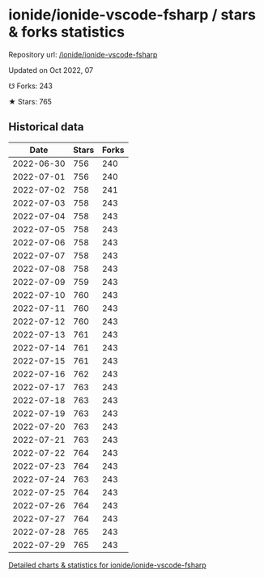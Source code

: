 # ionide/ionide-vscode-fsharp / stars & forks statistics

Repository url: [/ionide/ionide-vscode-fsharp](https://github.com/ionide/ionide-vscode-fsharp)

Updated on Oct 2022, 07

☋ Forks: 243

★ Stars: 765

## Historical data
| Date | Stars | Forks |
|------|-------|-------|
| 2022-06-30 | 756 | 240 | 
| 2022-07-01 | 756 | 240 | 
| 2022-07-02 | 758 | 241 | 
| 2022-07-03 | 758 | 243 | 
| 2022-07-04 | 758 | 243 | 
| 2022-07-05 | 758 | 243 | 
| 2022-07-06 | 758 | 243 | 
| 2022-07-07 | 758 | 243 | 
| 2022-07-08 | 758 | 243 | 
| 2022-07-09 | 759 | 243 | 
| 2022-07-10 | 760 | 243 | 
| 2022-07-11 | 760 | 243 | 
| 2022-07-12 | 760 | 243 | 
| 2022-07-13 | 761 | 243 | 
| 2022-07-14 | 761 | 243 | 
| 2022-07-15 | 761 | 243 | 
| 2022-07-16 | 762 | 243 | 
| 2022-07-17 | 763 | 243 | 
| 2022-07-18 | 763 | 243 | 
| 2022-07-19 | 763 | 243 | 
| 2022-07-20 | 763 | 243 | 
| 2022-07-21 | 763 | 243 | 
| 2022-07-22 | 764 | 243 | 
| 2022-07-23 | 764 | 243 | 
| 2022-07-24 | 763 | 243 | 
| 2022-07-25 | 764 | 243 | 
| 2022-07-26 | 764 | 243 | 
| 2022-07-27 | 764 | 243 | 
| 2022-07-28 | 765 | 243 | 
| 2022-07-29 | 765 | 243 | 


[Detailed charts & statistics for ionide/ionide-vscode-fsharp](https://reviewgithub.com/rep/ionide/ionide-vscode-fsharp)
